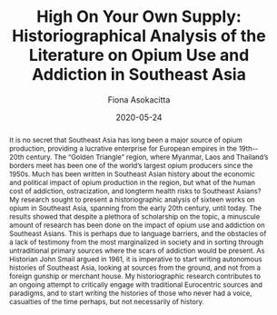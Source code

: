 ---
# Presentation Metadata
title: "High On Your Own Supply: Historiographical Analysis of the Literature on Opium Use and Addiction in Southeast Asia"
date: 2020-05-24
author: "Fiona Asokacitta"
college: "Weinberg College of Arts and Sciences"
subject: "Humanities"
doi: "10.21985/n2-aa7z-a485"
major: "History, Art History"
senior_thesis: false
our_funding: false
faculty_advisor: "Haydon Cherry"
abstract: "It is no secret that Southeast Asia has long been a major source of opium production, providing a lucrative enterprise for European empires in the 19th-­20th century. The “Golden Triangle” region, where Myanmar, Laos and Thailand’s borders meet has been one of the world’s largest opium producers since the 1950s. Much has been written in Southeast Asian history about the economic and political impact of opium production in the region, but what of the human cost of addiction, ostracization, and long­term health risks to Southeast Asians? My research sought to present a historiographic analysis of sixteen works on opium in Southeast Asia, spanning from the early 20th century, until today. The results showed that despite a plethora of scholarship on the topic, a minuscule amount of research has been done on the impact of opium use and addiction on Southeast Asians. This is perhaps due to language barriers, and the obstacles of a lack of testimony from the most marginalized in society and in sorting through untraditional primary sources where the scars of addiction would be present. As Historian John Smail argued in 1961, it is imperative to start writing autonomous histories of Southeast Asia, looking at sources from the ground, and not from a foreign gunship or merchant house. My historiographic research contributes to an ongoing attempt to critically engage with traditional Euro­centric sources and paradigms, and to start writing the histories of those who never had a voice, casualties of the time perhaps, but not necessarily of history."
---